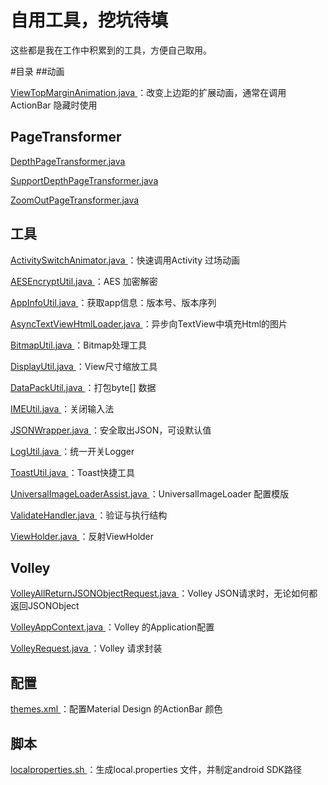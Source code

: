 自用工具，挖坑待填
==================
这些都是我在工作中积累到的工具，方便自己取用。

#目录
##动画

<a href="https://github.com/ShinChven/CommonLib/blob/master/CommonLib/src/main/java/com/github/ShinChven/lib/CommonLib/animation/ViewTopMarginAnimation.java">
ViewTopMarginAnimation.java
</a>：改变上边距的扩展动画，通常在调用ActionBar 隐藏时使用

## PageTransformer
<a href="https://github.com/ShinChven/CommonLib/blob/master/CommonLib/src/main/java/com/github/ShinChven/lib/CommonLib/pagetransformer/DepthPageTransformer.java">
DepthPageTransformer.java
</a>
<p>

<a href="https://github.com/ShinChven/CommonLib/blob/master/CommonLib/src/main/java/com/github/ShinChven/lib/CommonLib/pagetransformer/SupportDepthPageTransformer.java">
SupportDepthPageTransformer.java
</a>
<p>
<a href="https://github.com/ShinChven/CommonLib/blob/master/CommonLib/src/main/java/com/github/ShinChven/lib/CommonLib/pagetransformer/ZoomOutPageTransformer.java">
ZoomOutPageTransformer.java
</a>

## 工具

<a href="https://github.com/ShinChven/CommonLib/blob/master/CommonLib/src/main/java/com/github/ShinChven/lib/CommonLib/utils/ActivitySwitchAnimator.java">
ActivitySwitchAnimator.java
</a>：快速调用Activity 过场动画
<p>
<a href="https://github.com/ShinChven/CommonLib/blob/master/CommonLib/src/main/java/com/github/ShinChven/lib/CommonLib/utils/AESEncryptUtil.java">
AESEncryptUtil.java
</a>：AES 加密解密
<p>
<a href="https://github.com/ShinChven/CommonLib/blob/master/CommonLib/src/main/java/com/github/ShinChven/lib/CommonLib/utils/AppInfoUtil.java">
AppInfoUtil.java
</a>：获取app信息：版本号、版本序列
<p>
<a href="https://github.com/ShinChven/CommonLib/blob/master/CommonLib/src/main/java/com/github/ShinChven/lib/CommonLib/utils/AsyncTextViewHtmlLoader.java">
AsyncTextViewHtmlLoader.java
</a>：异步向TextView中填充Html的图片
<p>
<a href="https://github.com/ShinChven/CommonLib/blob/master/CommonLib/src/main/java/com/github/ShinChven/lib/CommonLib/utils/BitmapUtil.java">
BitmapUtil.java
</a>：Bitmap处理工具
<p>
<a href="https://github.com/ShinChven/CommonLib/blob/master/CommonLib/src/main/java/com/github/ShinChven/lib/CommonLib/utils/DisplayUtil.java">
DisplayUtil.java
</a>：View尺寸缩放工具
<p>
<a href="https://github.com/ShinChven/CommonLib/blob/master/CommonLib/src/main/java/com/github/ShinChven/lib/CommonLib/utils/DataPackUtil.java">
DataPackUtil.java
</a>：打包byte[] 数据
<p>
<a href="https://github.com/ShinChven/CommonLib/blob/master/CommonLib/src/main/java/com/github/ShinChven/lib/CommonLib/utils/IMEUtil.java">
IMEUtil.java
</a>：关闭输入法
<p>
<a href="https://github.com/ShinChven/CommonLib/blob/master/CommonLib/src/main/java/com/github/ShinChven/lib/CommonLib/utils/JSONWrapper.java">
JSONWrapper.java
</a>：安全取出JSON，可设默认值
<p>
<a href="https://github.com/ShinChven/CommonLib/blob/master/CommonLib/src/main/java/com/github/ShinChven/lib/CommonLib/utils/LogUtil.java">
LogUtil.java
</a>：统一开关Logger
<p>
<a href="https://github.com/ShinChven/CommonLib/blob/master/CommonLib/src/main/java/com/github/ShinChven/lib/CommonLib/utils/ToastUtil.java">
ToastUtil.java
</a>：Toast快捷工具
<p>
<a href="https://github.com/ShinChven/CommonLib/blob/master/CommonLib/src/main/java/com/github/ShinChven/lib/CommonLib/utils/UniversalImageLoaderAssist.java">
UniversalImageLoaderAssist.java
</a>：UniversalImageLoader 配置模版
<p>
<a href="https://github.com/ShinChven/CommonLib/blob/master/CommonLib/src/main/java/com/github/ShinChven/lib/CommonLib/utils/ValidateHandler.java">
ValidateHandler.java
</a>：验证与执行结构
<p>
<a href="https://github.com/ShinChven/CommonLib/blob/master/CommonLib/src/main/java/com/github/ShinChven/lib/CommonLib/utils/ViewHolder.java">
ViewHolder.java
</a>：反射ViewHolder

## Volley

<a href="https://github.com/ShinChven/CommonLib/blob/master/CommonLib/src/main/java/com/github/ShinChven/lib/CommonLib/volley/VolleyAllReturnJSONObjectRequest.java">
VolleyAllReturnJSONObjectRequest.java
</a>：Volley JSON请求时，无论如何都返回JSONObject
<p>
<a href="https://github.com/ShinChven/CommonLib/blob/master/CommonLib/src/main/java/com/github/ShinChven/lib/CommonLib/volley/VolleyAppContext.java">
VolleyAppContext.java
</a>：Volley 的Application配置
<p>
<a href="https://github.com/ShinChven/CommonLib/blob/master/CommonLib/src/main/java/com/github/ShinChven/lib/CommonLib/volley/VolleyRequest.java">
VolleyRequest.java
</a>：Volley 请求封装

## 配置
<a href="https://github.com/ShinChven/CommonLib/blob/master/CommonLib/src/main/res/values/themes.xml">
    themes.xml
</a>：配置Material Design 的ActionBar 颜色

## 脚本
<a href="https://github.com/ShinChven/CommonLib/blob/master/localproperties.sh">
    localproperties.sh
</a>：生成local.properties 文件，并制定android SDK路径
